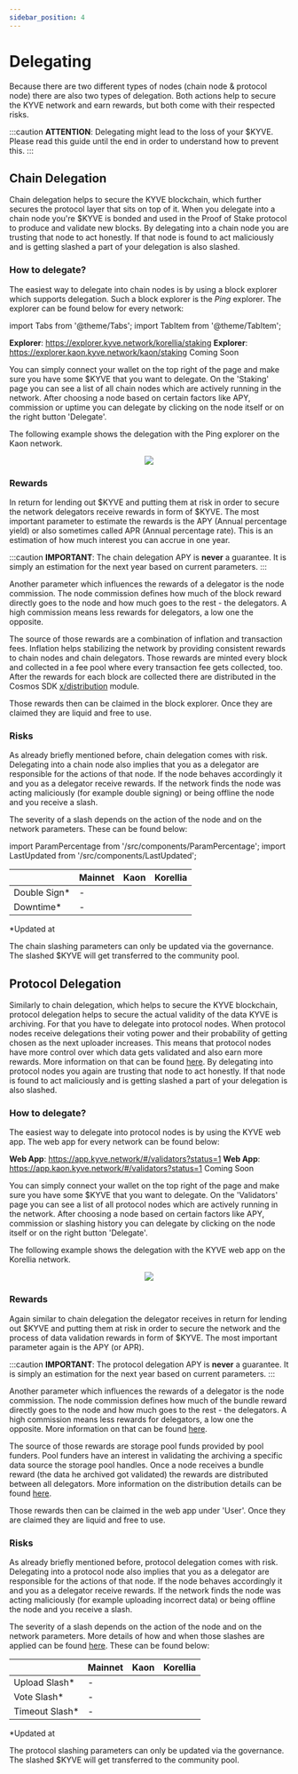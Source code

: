 ```yaml
---
sidebar_position: 4
---
```


# Delegating

Because there are two different types of nodes (chain node & protocol node) there are also two types of delegation. Both actions help to secure the KYVE network and earn rewards, but both come with their respected risks.

:::caution
**ATTENTION**: Delegating might lead to the loss of your $KYVE. Please read this guide until the end in order to understand how to prevent this.
:::

## Chain Delegation

Chain delegation helps to secure the KYVE blockchain, which further secures the protocol layer that sits on top of it. When you delegate into a chain node you're $KYVE is bonded and used in the Proof of Stake protocol to produce and validate new blocks. By delegating into a chain node you are trusting that node to act honestly. If that node is found to act maliciously and is getting slashed a part of your delegation is also slashed.

### How to delegate?

The easiest way to delegate into chain nodes is by using a block explorer which supports delegation. Such a block explorer is the _Ping_ explorer. The explorer can be found below for every network:

import Tabs from '@theme/Tabs';
import TabItem from '@theme/TabItem';

<Tabs groupId="network">
  <TabItem value="korellia" label="Korellia">
    <strong>Explorer</strong>: <a href="https://explorer.kyve.network/korellia/staking">https://explorer.kyve.network/korellia/staking</a>
  </TabItem>
  <TabItem value="kaon" label="Kaon">
    <strong>Explorer</strong>: <a href="https://explorer.kaon.kyve.network/kaon/staking">https://explorer.kaon.kyve.network/kaon/staking</a>
  </TabItem>
  <TabItem value="kyve" label="KYVE">
    Coming Soon
  </TabItem>
</Tabs>

You can simply connect your wallet on the top right of the page and make sure you have some $KYVE that you want to delegate. On the 'Staking' page you can see a list of all chain nodes which are actively running in the network. After choosing a node based on certain factors like APY, commission or uptime you can delegate by clicking on the node itself or on the right button 'Delegate'.

The following example shows the delegation with the Ping explorer on the Kaon network.

<p align="center">
  <img src="/img/chain_delegation.png" />
</p>

### Rewards

In return for lending out $KYVE and putting them at risk in order to secure the network delegators receive rewards in form of $KYVE. The most important parameter to estimate the rewards is the APY (Annual percentage yield) or also sometimes called APR (Annual percentage rate). This is an estimation of how much interest you can accrue in one year.

:::caution
**IMPORTANT**: The chain delegation APY is **never** a guarantee. It is simply an estimation for the next year based on current parameters.
:::

Another parameter which influences the rewards of a delegator is the node commission. The node commission defines how much of the block reward directly goes to the node and how much goes to the rest - the delegators. A high commission means less rewards for delegators, a low one the opposite.

The source of those rewards are a combination of inflation and transaction fees. Inflation helps stabilizing the network by providing consistent rewards to chain nodes and chain delegators. Those rewards are minted every block and collected in a fee pool where every transaction fee gets collected, too. After the rewards for each block are collected there are distributed in the Cosmos SDK [x/distribution](https://docs.cosmos.network/main/modules/distribution) module.

Those rewards then can be claimed in the block explorer. Once they are claimed they are liquid and free to use.

### Risks

As already briefly mentioned before, chain delegation comes with risk. Delegating into a chain node also implies that you as a delegator are responsible for the actions of that node. If the node behaves accordingly it and you as a delegator receive rewards. If the network finds the node was acting maliciously (for example double signing) or being offline the node and you receive a slash.

The severity of a slash depends on the action of the node and on the network parameters. These can be found below:

import ParamPercentage from '/src/components/ParamPercentage';
import LastUpdated from '/src/components/LastUpdated';

|               | Mainnet | Kaon                                                                                                                           | Korellia                                                                                                                      |
| ------------- | ------- | ------------------------------------------------------------------------------------------------------------------------------ | ----------------------------------------------------------------------------------------------------------------------------- |
| Double Sign\* | -       | <ParamPercentage url="https://api-eu-1.kaon.kyve.network/cosmos/slashing/v1beta1/params" param="slash_fraction_double_sign" /> | <ParamPercentage url="https://api.korellia.kyve.network/cosmos/slashing/v1beta1/params" param="slash_fraction_double_sign" /> |
| Downtime\*    | -       | <ParamPercentage url="https://api-eu-1.kaon.kyve.network/cosmos/slashing/v1beta1/params" param="slash_fraction_downtime" />    | <ParamPercentage url="https://api.korellia.kyve.network/cosmos/slashing/v1beta1/params" param="slash_fraction_downtime" />    |

\*Updated at **<LastUpdated />**

The chain slashing parameters can only be updated via the governance. The slashed $KYVE will get transferred to the community pool.

## Protocol Delegation

Similarly to chain delegation, which helps to secure the KYVE blockchain, protocol delegation helps to secure the actual validity of the data KYVE is archiving. For that you have to delegate into protocol nodes.
When protocol nodes receive delegations their voting power and their probability of getting chosen as the next uploader increases. This means that protocol nodes have more control over which data gets validated and
also earn more rewards. More information on that can be found [here](/protocol_devs/advanced_concepts/uploader_selection). By delegating into protocol nodes you again are trusting that node to act honestly. If that node is found to act maliciously and is getting slashed a part of your delegation is also slashed.

### How to delegate?

The easiest way to delegate into protocol nodes is by using the KYVE web app. The web app for every network can be found below:

<Tabs groupId="network">
  <TabItem value="korellia" label="Korellia">
    <strong>Web App</strong>: <a href="https://app.kyve.network/#/validators?status=1">https://app.kyve.network/#/validators?status=1</a>
  </TabItem>
  <TabItem value="kaon" label="Kaon">
    <strong>Web App</strong>: <a href="https://app.kaon.kyve.network/#/validators?status=1">https://app.kaon.kyve.network/#/validators?status=1</a>
  </TabItem>
  <TabItem value="kyve" label="KYVE">
    Coming Soon
  </TabItem>
</Tabs>

You can simply connect your wallet on the top right of the page and make sure you have some $KYVE that you want to delegate. On the 'Validators' page you can see a list of all protocol nodes which are actively running in the network. After choosing a node based on certain factors like APY, commission or slashing history you can delegate by clicking on the node itself or on the right button 'Delegate'.

The following example shows the delegation with the KYVE web app on the Korellia network.

<p align="center">
  <img src="/img/protocol_delegation.png" />
</p>

### Rewards

Again similar to chain delegation the delegator receives in return for lending out $KYVE and putting them at risk in order to secure the network and the process of data validation rewards in form of $KYVE. The most important parameter again is the APY (or APR).

:::caution
**IMPORTANT**: The protocol delegation APY is **never** a guarantee. It is simply an estimation for the next year based on current parameters.
:::

Another parameter which influences the rewards of a delegator is the node commission. The node commission defines how much of the bundle reward directly goes to the node and how much goes to the rest - the delegators. A high commission means less rewards for delegators, a low one the opposite. More information on that can be found [here](/protocol_devs/advanced_concepts/uploader_reward_calculation).

The source of those rewards are storage pool funds provided by pool funders. Pool funders have an interest in validating the archiving a specific data source the storage pool handles. Once a node receives
a bundle reward (the data he archived got validated) the rewards are distributed between all delegators. More information on the distribution details can be found [here](/protocol_devs/advanced_concepts/delegator_reward_calculation).

Those rewards then can be claimed in the web app under 'User'. Once they are claimed they are liquid and free to use.

### Risks

As already briefly mentioned before, protocol delegation comes with risk. Delegating into a protocol node also implies that you as a delegator are responsible for the actions of that node. If the node behaves accordingly it and you as a delegator receive rewards. If the network finds the node was acting maliciously (for example uploading incorrect data) or being offline the node and you receive a slash.

The severity of a slash depends on the action of the node and on the network parameters. More details of how and when those slashes are applied can be found [here](/protocol_devs/general_concepts/slashing). These can be found below:

|                 | Mainnet | Kaon                                                                                                              | Korellia                                                                                                         |
| --------------- | ------- | ----------------------------------------------------------------------------------------------------------------- | ---------------------------------------------------------------------------------------------------------------- |
| Upload Slash\*  | -       | <ParamPercentage url="https://api-eu-1.kaon.kyve.network/kyve/delegation/v1beta1/params" param="upload_slash" />  | <ParamPercentage url="https://api.korellia.kyve.network/kyve/delegation/v1beta1/params" param="upload_slash" />  |
| Vote Slash\*    | -       | <ParamPercentage url="https://api-eu-1.kaon.kyve.network/kyve/delegation/v1beta1/params" param="vote_slash" />    | <ParamPercentage url="https://api.korellia.kyve.network/kyve/delegation/v1beta1/params" param="vote_slash" />    |
| Timeout Slash\* | -       | <ParamPercentage url="https://api-eu-1.kaon.kyve.network/kyve/delegation/v1beta1/params" param="timeout_slash" /> | <ParamPercentage url="https://api.korellia.kyve.network/kyve/delegation/v1beta1/params" param="timeout_slash" /> |

\*Updated at **<LastUpdated />**

The protocol slashing parameters can only be updated via the governance. The slashed $KYVE will get transferred to the community pool.
